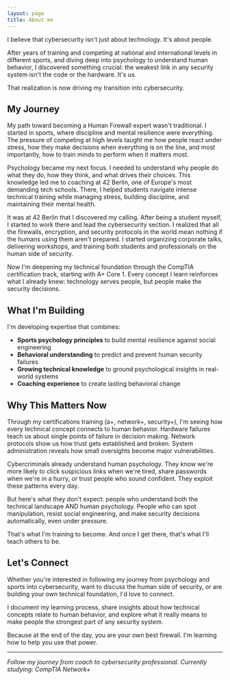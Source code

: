 ```yaml
---
layout: page
title: About me
---
```


I believe that cybersecurity isn't just about technology. It's about people.

After years of training and competing at national and international levels in different sports, and diving deep into psychology to understand human behavior, I discovered something crucial: the weakest link in any security system isn't the code or the hardware. It's us.

That realization is now driving my transition into cybersecurity.

## My Journey

My path toward becoming a Human Firewall expert wasn't traditional. I started in sports, where discipline and mental resilience were everything. The pressure of competing at high levels taught me how people react under stress, how they make decisions when everything is on the line, and most importantly, how to train minds to perform when it matters most.

Psychology became my next focus. I needed to understand why people do what they do, how they think, and what drives their choices. This knowledge led me to coaching at 42 Berlin, one of Europe's most demanding tech schools. There, I helped students navigate intense technical training while managing stress, building discipline, and maintaining their mental health.

It was at 42 Berlin that I discovered my calling. After being a student myself, I started to work there and lead the cybersecurity section. I realized that all the firewalls, encryption, and security protocols in the world mean nothing if the humans using them aren't prepared. I started organizing corporate talks, delivering workshops, and training both students and professionals on the human side of security.

Now I'm deepening my technical foundation through the CompTIA certification track, starting with A+ Core 1. Every concept I learn reinforces what I already knew: technology serves people, but people make the security decisions.

## What I'm Building

I'm developing expertise that combines:
- **Sports psychology principles** to build mental resilience against social engineering
- **Behavioral understanding** to predict and prevent human security failures  
- **Growing technical knowledge** to ground psychological insights in real-world systems
- **Coaching experience** to create lasting behavioral change

## Why This Matters Now

Through my certifications training (a+, network+, security+), I'm seeing how every technical concept connects to human behavior. Hardware failures teach us about single points of failure in decision making. Network protocols show us how trust gets established and broken. System administration reveals how small oversights become major vulnerabilities.

Cybercriminals already understand human psychology. They know we're more likely to click suspicious links when we're tired, share passwords when we're in a hurry, or trust people who sound confident. They exploit these patterns every day.

But here's what they don't expect: people who understand both the technical landscape AND human psychology. People who can spot manipulation, resist social engineering, and make security decisions automatically, even under pressure.

That's what I'm training to become. And once I get there, that's what I'll teach others to be.

## Let's Connect

Whether you're interested in following my journey from psychology and sports into cybersecurity, want to discuss the human side of security, or are building your own technical foundation, I'd love to connect.

I document my learning process, share insights about how technical concepts relate to human behavior, and explore what it really means to make people the strongest part of any security system.

Because at the end of the day, you are your own best firewall. I'm learning how to help you use that power.

---

*Follow my journey from coach to cybersecurity professional. Currently studying: CompTIA Network+*
